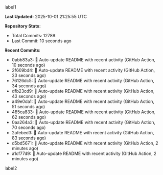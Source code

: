 
label1 
<!-- ACTIVITY_START -->
**Last Updated:** 2025-10-01 21:25:55 UTC

**Repository Stats:**
- Total Commits: 12788
- Last Commit: 10 seconds ago

**Recent Commits:**
- 0abb83a3: 🤖 Auto-update README with recent activity (GitHub Action, 10 seconds ago)
- 2f609bd4: 🤖 Auto-update README with recent activity (GitHub Action, 23 seconds ago)
- 76126dc5: 🤖 Auto-update README with recent activity (GitHub Action, 34 seconds ago)
- dfb23cd9: 🤖 Auto-update README with recent activity (GitHub Action, 43 seconds ago)
- a49e0da1: 🤖 Auto-update README with recent activity (GitHub Action, 51 seconds ago)
- 485ca833: 🤖 Auto-update README with recent activity (GitHub Action, 62 seconds ago)
- 0aa264a3: 🤖 Auto-update README with recent activity (GitHub Action, 70 seconds ago)
- 2afebed3: 🤖 Auto-update README with recent activity (GitHub Action, 83 seconds ago)
- d5bd5671: 🤖 Auto-update README with recent activity (GitHub Action, 2 minutes ago)
- a1cf77d9: 🤖 Auto-update README with recent activity (GitHub Action, 2 minutes ago)
<!-- ACTIVITY_END -->

label2
